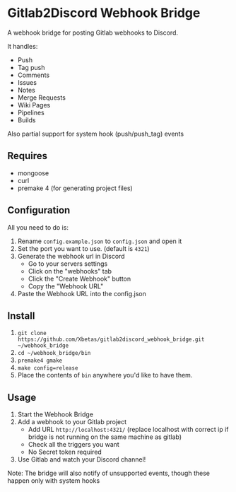 # Gitlab2Discord Webhook Bridge

A webhook bridge for posting Gitlab webhooks to Discord.

It handles:
+ Push
+ Tag push
+ Comments
+ Issues
+ Notes
+ Merge Requests
+ Wiki Pages
+ Pipelines
+ Builds

Also partial support for system hook (push/push_tag) events

## Requires

+ mongoose
+ curl
+ premake 4 (for generating project files)

## Configuration

All you need to do is:

1. Rename `config.example.json` to `config.json` and open it
1. Set the port you want to use. (default is `4321`)
1. Generate the webhook url in Discord
	+ Go to your servers settings
	+ Click on the "webhooks" tab
	+ Click the "Create Webhook" button
	+ Copy the "Webhook URL"
1. Paste the Webhook URL into the config.json

## Install

1. `git clone https://github.com/Xbetas/gitlab2discord_webhook_bridge.git ~/webhook_bridge`
1. `cd ~/webhook_bridge/bin`
1. `premake4 gmake`
1. `make config=release`
1. Place the contents of `bin` anywhere you'd like to have them.

## Usage

1. Start the Webhook Bridge
1. Add a webhook to your Gitlab project
	+ Add URL `http://localhost:4321/` (replace localhost with correct ip if bridge is not running on the same machine as gitlab)
	+ Check all the triggers you want
	+ No Secret token required
1. Use Gitlab and watch your Discord channel!

Note: The bridge will also notify of unsupported events, though these happen only with system hooks
